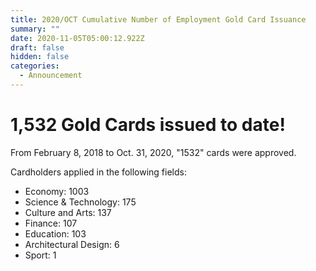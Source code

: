 ```yaml
---
title: 2020/OCT Cumulative Number of Employment Gold Card Issuance
summary: ""
date: 2020-11-05T05:00:12.922Z
draft: false
hidden: false
categories:
  - Announcement
---
```

# 1,532 Gold Cards issued to date!

From February 8, 2018 to Oct. 31, 2020, "1532" cards were approved.

Cardholders applied in the following fields:

* Economy: 1003
* Science & Technology: 175
* Culture and Arts: 137
* Finance: 107
* Education: 103
* Architectural Design: 6
* Sport: 1